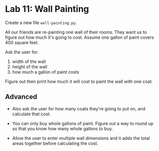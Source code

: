 # Lab 11: Wall Painting

Create a new file `wall-painting.py`.

All our friends are re-painting one wall of their rooms. They want us to figure out how much it's going to cost. Assume one gallon of paint covers 400 square feet.

Ask the user for:

1. width of the wall
2. height of the wall
3. how much a gallon of paint costs

Figure out then print how much it will cost to paint the wall with one coat.

## Advanced

* Also ask the user for how many coats they're going to put on, and calculate that cost.

* You can only buy whole gallons of paint. Figure out a way to round up so that you know how many whole gallons to buy.

* Allow the user to enter multiple wall dimensions and it adds the total areas together before calculating the cost.
